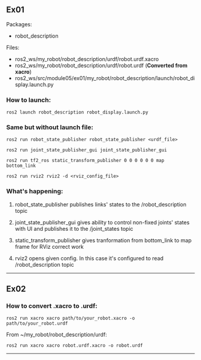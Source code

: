 ## Ex01
Packages:
- robot_description

Files:
- ros2_ws/my_robot/robot_description/urdf/robot.urdf.xacro
- ros2_ws/my_robot/robot_description/urdf/robot.urdf (**Converted from xacro**)
- ros2_ws/src/module05/ex01/my_robot/robot_description/launch/robot_display.launch.py

### How to launch:
```
ros2 launch robot_description robot_display.launch.py
```

### Same but without launch file:
```
ros2 run robot_state_publisher robot_state_publisher <urdf_file>
```

```
ros2 run joint_state_publisher_gui joint_state_publisher_gui
```

```
ros2 run tf2_ros static_transform_publisher 0 0 0 0 0 0 map bottom_link
```

```
ros2 run rviz2 rviz2 -d <rviz_config_file>
```

### What's happening:
1. robot_state_publisher publishes links' states to the /robot_description topic

2. joint_state_publisher_gui gives ability to control non-fixed joints' states with UI and publishes it to the /joint_states topic

3. static_transform_publisher gives tranformation from bottom_link to map frame for RViz correct work

4. rviz2 opens given config. In this case it's configured to read /robot_description topic

---
## Ex02

### How to convert .xacro to .urdf:
```
ros2 run xacro xacro path/to/your_robot.xacro -o path/to/your_robot.urdf
```

From ~/my_robot/robot_description/urdf:
```
ros2 run xacro xacro robot.urdf.xacro -o robot.urdf
```

---


